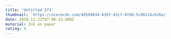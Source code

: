 ```yaml
---
title: 'Untitled 573'
thumbnail: 'https://ucarecdn.com/48599834-6397-43c7-8fd0-5c06114c626a/'
date: 2018-12-23T07:00:23.000Z
material: Ink on paper
rating: 4
---
```

